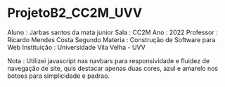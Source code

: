 # ProjetoB2_CC2M_UVV
Aluno : Jarbas santos da mata junior
Sala : CC2M
Ano : 2022
Professor : Ricardo Mendes Costa Segundo
Materia : Construção de Software para Web
Instituição : Universidade Vila Velha - UVV

Nota : Utilizei javascript nas navbars para responsividade e fluidez de navegação de site, quis destacar apenas duas cores, azul e amarelo nos botoes para simplicidade e padrao.
